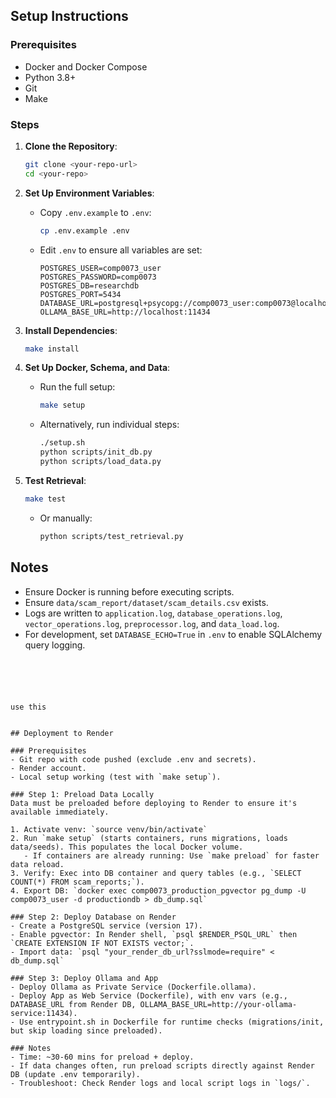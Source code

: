 <!-- COMP0073 Research Project
This repository contains a research project that uses a PostgreSQL database with the pgvector extension for vector-based data storage (e.g., embeddings) and Alembic for database migrations. The project includes a scam_reports table with a vector(384) column for storing embeddings. This README provides instructions for setting up the environment and applying migrations.
Prerequisites

Docker: Install Docker Desktop or Docker CLI (instructions).
Python 3.13: Install Python 3.13 for local Alembic migrations (instructions).
Git: Ensure Git is installed to clone the repository (instructions).

Project Structure

docker/docker-compose.yml: Defines the PostgreSQL service with pgvector.
scripts/setup.sh: Script to initialize the Docker environment and enable the pgvector extension.
alembic/: Contains database migration scripts (e.g., 9e4158d25d25_initial_migration.py for the scam_reports table).
alembic.ini: Configuration for Alembic migrations.
.env: Environment variables for database connection.

Setup Instructions
Follow these steps to set up the project after cloning the repository:

1. Clone the Repository
   Clone the repository and navigate to the project directory:
   git clone <repository-url>
   cd comp0073_research

2. Create the .env File
   Create a .env file in the project root (comp0073_research/) with the following content:
   POSTGRES_USER=comp0073_user
   POSTGRES_PASSWORD=comp0073
   POSTGRES_DB=researchdb
   POSTGRES_PORT=5434

Ensure these values match the sqlalchemy.url in alembic.ini:
sqlalchemy.url = postgresql+psycopg://comp0073_user:comp0073@localhost:5434/researchdb

3. Run the Setup Script
   The setup.sh script starts the PostgreSQL database with the pgvector extension enabled:
   ./scripts/setup.sh

This will:

Validate the .env file.
Start the Docker container for PostgreSQL (comp0073_research_pgvector).
Enable the pgvector extension in the researchdb database.

Expected output:
.env file validated successfully
Starting Docker services...
Docker containers started successfully.
Enabling pgvector extension in researchdb...
pgvector extension enabled successfully.
Verifying pgvector extension in researchdb...
pgvector extension is verified successfully.
Setup complete! You can now run your Alembic migration:
alembic upgrade head

4. Set Up Python Environment
   Create a Python virtual environment and install dependencies:
   python3 -m venv venv
   source venv/bin/activate
   pip install -r requirements.txt

If requirements.txt doesn’t exist, install the required packages:
pip install alembic==1.13.3 sqlalchemy==2.0.35 psycopg==3.2.1 pgvector==0.3.0

5. Apply Database Migrations
   Run Alembic migrations to create the scam_reports table:
   alembic upgrade head

Verify the migration:
docker exec -it comp0073_research_pgvector psql -U comp0073_user -d researchdb -c "SELECT \* FROM alembic_version;"

Expected output:
version_num

---

9e4158d25d25
(1 row)

Check the scam_reports table structure:
docker exec -it comp0073_research_pgvector psql -U comp0073_user -d researchdb -c "\d scam_reports"

Ensure the embedding column has type vector(384).
Troubleshooting

Setup Script Fails:

Check Docker logs for errors:docker logs comp0073_research_pgvector

Ensure the .env file matches alembic.ini:sqlalchemy.url = postgresql+psycopg://comp0073_user:comp0073@localhost:5434/researchdb

If the pgvector extension isn’t enabled, the research_data volume may contain an existing database. Clear it (warning: this deletes all database data):docker-compose -f docker/docker-compose.yml down
docker volume rm comp0073_research_research_data
./scripts/setup.sh

Alembic Migration Fails:

Ensure pgvector is installed:pip show pgvector

Install if missing:pip install pgvector

Verify the migration script (alembic/versions/9e4158d25d25_initial_migration.py) includes:from pgvector.sqlalchemy import VECTOR

Test database connectivity:psql -h localhost -p 5434 -U comp0073_user -d researchdb

Use password comp0073.

Next Steps

Add your application code to interact with the scam_reports table (e.g., for research on scam report embeddings).
Share the repository with collaborators, who can follow these steps to replicate the setup.
For production or advanced collaboration, consider containerizing Alembic (see Containerizing Alembic).

Containerizing Alembic (Optional)
To run Alembic in a Docker container for enhanced reproducibility (e.g., for collaborators or production), add an app service to docker/docker-compose.yml:
services:
pgvector: # Existing pgvector service
app:
build:
context: .
dockerfile: docker/Dockerfile
container_name: comp0073_research_app
volumes: - .:/app
working_dir: /app
command: sh -c "alembic upgrade head && python app.py"
depends_on: - pgvector
environment: - POSTGRES_USER=${POSTGRES_USER}
      - POSTGRES_PASSWORD=${POSTGRES_PASSWORD} - POSTGRES_DB=${POSTGRES_DB} - POSTGRES_HOST=pgvector - POSTGRES_PORT=5432
restart: unless-stopped

Create docker/Dockerfile:
FROM python:3.13-slim
WORKDIR /app
COPY requirements.txt .
RUN pip install -r requirements.txt
COPY . .

Create requirements.txt:
alembic==1.13.3
sqlalchemy==2.0.35
psycopg==3.2.1
pgvector==0.3.0

Update alembic.ini for Docker:
sqlalchemy.url = postgresql+psycopg://comp0073_user:comp0073@pgvector:5432/researchdb

Run the Docker services:
docker-compose

Important notes:
#Setup instructions
The project requires Python 3.13 with Tkinter support and dependencies listed in requirements.txt. Follow platform-specific instructions to set up a virtual environment. This is to ensure that the GUI is available. (to be done by users)
certain python environments may not have tkinter support -->

## Setup Instructions

### Prerequisites

- Docker and Docker Compose
- Python 3.8+
- Git
- Make

### Steps

1. **Clone the Repository**:

   ```bash
   git clone <your-repo-url>
   cd <your-repo>
   ```

2. **Set Up Environment Variables**:

   - Copy `.env.example` to `.env`:
     ```bash
     cp .env.example .env
     ```
   - Edit `.env` to ensure all variables are set:
     ```
     POSTGRES_USER=comp0073_user
     POSTGRES_PASSWORD=comp0073
     POSTGRES_DB=researchdb
     POSTGRES_PORT=5434
     DATABASE_URL=postgresql+psycopg://comp0073_user:comp0073@localhost:5434/researchdb
     OLLAMA_BASE_URL=http://localhost:11434
     ```

3. **Install Dependencies**:

   ```bash
   make install
   ```

4. **Set Up Docker, Schema, and Data**:

   - Run the full setup:
     ```bash
     make setup
     ```
   - Alternatively, run individual steps:
     ```bash
     ./setup.sh
     python scripts/init_db.py
     python scripts/load_data.py
     ```

5. **Test Retrieval**:
   ```bash
   make test
   ```
   - Or manually:
     ```bash
     python scripts/test_retrieval.py
     ```

## Notes

- Ensure Docker is running before executing scripts.
- Ensure `data/scam_report/dataset/scam_details.csv` exists.
- Logs are written to `application.log`, `database_operations.log`, `vector_operations.log`, `preprocessor.log`, and `data_load.log`.
- For development, set `DATABASE_ECHO=True` in `.env` to enable SQLAlchemy query logging.

```





use this


## Deployment to Render

### Prerequisites
- Git repo with code pushed (exclude .env and secrets).
- Render account.
- Local setup working (test with `make setup`).

### Step 1: Preload Data Locally
Data must be preloaded before deploying to Render to ensure it's available immediately.

1. Activate venv: `source venv/bin/activate`
2. Run `make setup` (starts containers, runs migrations, loads data/seeds). This populates the local Docker volume.
   - If containers are already running: Use `make preload` for faster data reload.
3. Verify: Exec into DB container and query tables (e.g., `SELECT COUNT(*) FROM scam_reports;`).
4. Export DB: `docker exec comp0073_production_pgvector pg_dump -U comp0073_user -d productiondb > db_dump.sql`

### Step 2: Deploy Database on Render
- Create a PostgreSQL service (version 17).
- Enable pgvector: In Render shell, `psql $RENDER_PSQL_URL` then `CREATE EXTENSION IF NOT EXISTS vector;`.
- Import data: `psql "your_render_db_url?sslmode=require" < db_dump.sql`

### Step 3: Deploy Ollama and App
- Deploy Ollama as Private Service (Dockerfile.ollama).
- Deploy App as Web Service (Dockerfile), with env vars (e.g., DATABASE_URL from Render DB, OLLAMA_BASE_URL=http://your-ollama-service:11434).
- Use entrypoint.sh in Dockerfile for runtime checks (migrations/init, but skip loading since preloaded).

### Notes
- Time: ~30-60 mins for preload + deploy.
- If data changes often, run preload scripts directly against Render DB (update .env temporarily).
- Troubleshoot: Check Render logs and local script logs in `logs/`.
```
